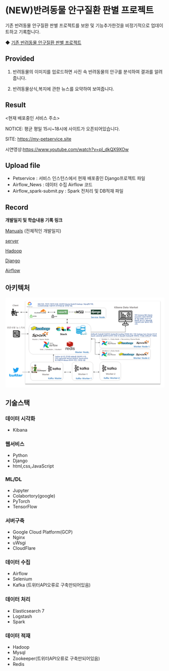 # (NEW)반려동물 안구질환 판별 프로젝트 

기존 반려동물 안구질환 판별 프로젝트를 보완 및 기능추가한것을 비정기적으로 업데이트하고 기록합니다.

◆ [기존 반려동물 안구질환 판별 프로젝트](https://github.com/LeNaHod/petservice)

## Provided

1. 반려동물의 이미지를 업로드하면 사진 속 반려동물의 안구를 분석하여 결과를 알려줍니다.

2. 반려동물상식,복지에 관한 뉴스를 요약하여 보여줍니다.

## Result

<현재 배포중인 서비스 주소>

NOTICE: 평균 평일 15시~18시에 사이트가 오픈되어있습니다.

SITE: https://my-petservice.site

시연영상:https://www.youtube.com/watch?v=pI_dkQX9XOw

## Upload file

- Petservice : 서비스 인스턴스에서 현재 배포중인 Django프로젝트 파일
- Airflow_News : 데이터 수집 Airflow 코드
- Airflow_spark-submit.py : Spark 전처리 및 DB적재 파일

## Record

**개발일지 및 학습내용 기록 링크**

[Manuals](https://github.com/LeNaHod/Manuals) (전체적인 개발일지)

[server](https://github.com/LeNaHod/Manuals/blob/master/server.md)

[Hadoop](https://github.com/LeNaHod/Manuals/blob/master/hadoop.md)

[Django](https://github.com/LeNaHod/Manuals/blob/master/Django.md)

[Airflow](https://github.com/LeNaHod/Manuals/blob/master/Airflow.md)

## 아키텍처

![서비스아키텍쳐](./서비스흐름도.PNG)


## 기술스택

### 데이터 시각화
- Kibana

### 웹서비스

- Python
- Django
- html,css,JavaScript


### ML/DL

- Jupyter
- Colabortory(google)
- PyTorch
- TensorFlow

### 서버구축

- Google Cloud Platform(GCP)
- Nginx
- uWsgi
- CloudFlare

### 데이터 수집

- Airflow
- Selenium
- Kafka (트위터API오류로 구축만되어있음)

### 데이터 처리

- Elasticsearch 7
- Logstash
- Spark

### 데이터 적재

- Hadoop
- Mysql
- Zookeeper(트위터API오류로 구축만되어있음)
- Redis
